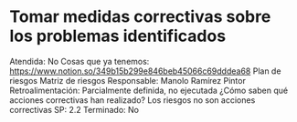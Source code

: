 # Tomar medidas correctivas sobre los problemas identificados

Atendida: No
Cosas que ya tenemos: https://www.notion.so/349b15b299e846beb45066c69dddea68
Plan de riesgos
Matriz de riesgos
Responsable: Manolo Ramírez Pintor
Retroalimentación: Parcialmente definida, no ejecutada
¿Cómo saben qué acciones correctivas han realizado?
Los riesgos no son acciones correctivas
SP: 2.2
Terminado: No